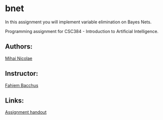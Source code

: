 # bnet
In this assignment you will implement variable elimination on Bayes Nets.

Programming assignment for CSC384 - Introduction to Artificial Intelligence.

## Authors:
[Mihai Nicolae](http://github.com/mnicolae)

## Instructor:
[Fahiem Bacchus](http://www.cs.toronto.edu/~fbacchus/)

## Links:
[Assignment handout](http://mnicolae.github.io/docs/csc384_a3.pdf)
